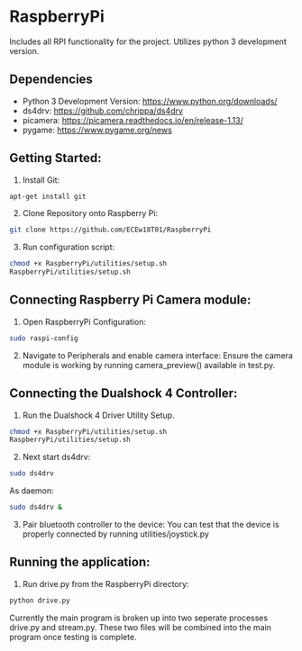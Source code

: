 # RaspberryPi
Includes all RPI functionality for the project. Utilizes python 3 development version.

## Dependencies
- Python 3 Development Version: https://www.python.org/downloads/
- ds4drv: https://github.com/chrippa/ds4drv
- picamera: https://picamera.readthedocs.io/en/release-1.13/
- pygame: https://www.pygame.org/news

## Getting Started:
1. Install Git:
```bash
apt-get install git
```
2. Clone Repository onto Raspberry Pi:
```bash
git clone https://github.com/ECEw18T01/RaspberryPi
```
3. Run configuration script:
```bash
chmod +x RaspberryPi/utilities/setup.sh
RaspberryPi/utilities/setup.sh
```

## Connecting Raspberry Pi Camera module:
1. Open RaspberryPi Configuration:
```bash
sudo raspi-config
```
2. Navigate to Peripherals and enable camera interface:
Ensure the camera module is working by running camera_preview() available in test.py.


## Connecting the Dualshock 4 Controller:
1. Run the Dualshock 4 Driver Utility Setup.
```bash
chmod +x RaspberryPi/utilities/setup.sh
RaspberryPi/utilities/setup.sh
```
2. Next start ds4drv:
```bash
sudo ds4drv
```
As daemon:
```bash
sudo ds4drv &
```
3. Pair bluetooth controller to the device:
You can test that the device is properly connected by running utilities/joystick.py

## Running the application:
1. Run drive.py from the RaspberryPi directory:
```bash
python drive.py
```
Currently the main program is broken up into two seperate processes drive.py and stream.py. These two files will be combined into the main program once testing is complete.
